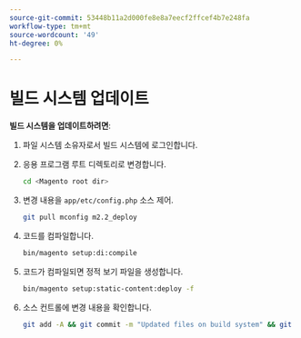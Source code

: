 ```yaml
---
source-git-commit: 53448b11a2d000fe8e8a7eecf2ffcef4b7e248fa
workflow-type: tm+mt
source-wordcount: '49'
ht-degree: 0%

---
```

# 빌드 시스템 업데이트

**빌드 시스템을 업데이트하려면**:

1. 파일 시스템 소유자로서 빌드 시스템에 로그인합니다.
1. 응용 프로그램 루트 디렉토리로 변경합니다.

   ```bash
   cd <Magento root dir>
   ```

1. 변경 내용을 `app/etc/config.php` 소스 제어.

   ```bash
   git pull mconfig m2.2_deploy
   ```

1. 코드를 컴파일합니다.

   ```bash
   bin/magento setup:di:compile
   ```

1. 코드가 컴파일되면 정적 보기 파일을 생성합니다.

   ```bash
   bin/magento setup:static-content:deploy -f
   ```

1. 소스 컨트롤에 변경 내용을 확인합니다.

   ```bash
   git add -A && git commit -m "Updated files on build system" && git push mconfig m2.2_deploy
   ```
